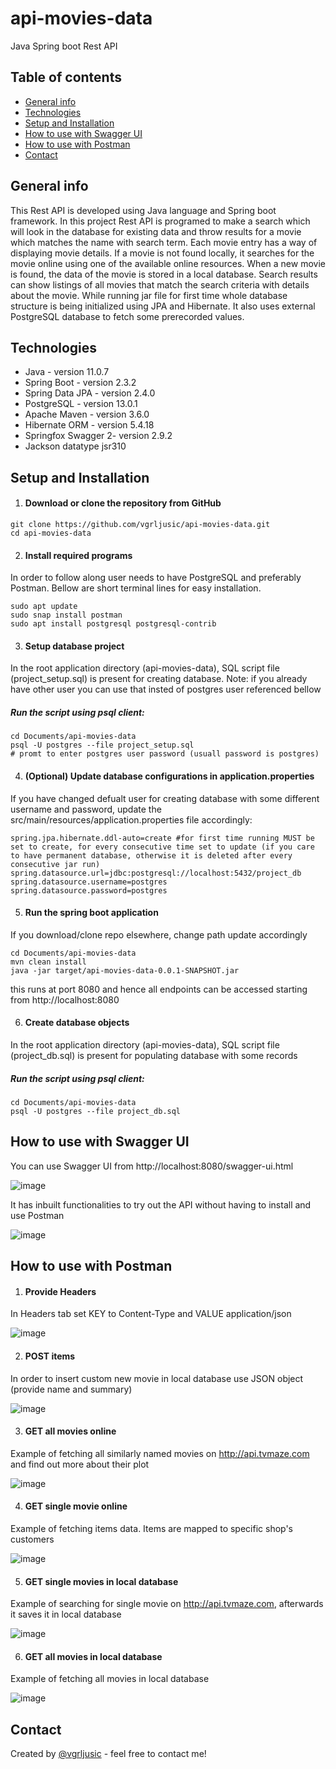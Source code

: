 # api-movies-data
Java Spring boot Rest API 

## Table of contents
* [General info](#general-info)
* [Technologies](#technologies)
* [Setup and Installation](#setup-and-installation)
* [How to use with Swagger UI](#how-to-use-with-Swagger-UI)
* [How to use with Postman](#how-to-use-with-Postman)
* [Contact](#contact)

## General info
This Rest API is developed using Java language and Spring boot framework. In this project Rest API is programed to make a search which will look in the database for existing data and throw results for a movie which matches the name with search term. Each movie entry has a way of displaying movie details. If a movie is not found locally, it searches for the movie online using one of the available online resources. When a new movie is found, the data of the movie is stored in a local database. Search results can show listings of all movies that match the search criteria with details about the movie. 
While running jar file for first time whole database structure is being initialized using JPA and Hibernate. It also uses external PostgreSQL database to fetch some prerecorded values. 

## Technologies
* Java - version 11.0.7
* Spring Boot - version 2.3.2
* Spring Data JPA - version 2.4.0
* PostgreSQL - version 13.0.1
* Apache Maven - version 3.6.0
* Hibernate ORM - version 5.4.18
* Springfox Swagger 2- version 2.9.2
* Jackson datatype jsr310

## Setup and Installation

1. #### Download or clone the repository from GitHub

```
git clone https://github.com/vgrljusic/api-movies-data.git
cd api-movies-data
```

2. #### Install required programs

In order to follow along user needs to have PostgreSQL and preferably Postman. Bellow are short terminal lines for easy installation.
```
sudo apt update
sudo snap install postman
sudo apt install postgresql postgresql-contrib
```

3. #### Setup database project

In the root application directory (api-movies-data), SQL script file (project_setup.sql) is present for creating database. Note: if you already have other user you can use that insted of postgres user referenced bellow

##### Run the script using psql client: 

```
cd Documents/api-movies-data
psql -U postgres --file project_setup.sql
# promt to enter postgres user password (usuall password is postgres)
```

4. #### (Optional) Update database configurations in application.properties

If you have changed defualt user for creating database with some different username and password, update the src/main/resources/application.properties file accordingly:

```
spring.jpa.hibernate.ddl-auto=create #for first time running MUST be set to create, for every consecutive time set to update (if you care to have permanent database, otherwise it is deleted after every consecutive jar run)
spring.datasource.url=jdbc:postgresql://localhost:5432/project_db
spring.datasource.username=postgres
spring.datasource.password=postgres

```

5. #### Run the spring boot application

If you download/clone repo elsewhere, change path update accordingly

```
cd Documents/api-movies-data
mvn clean install
java -jar target/api-movies-data-0.0.1-SNAPSHOT.jar
```

this runs at port 8080 and hence all endpoints can be accessed starting from http://localhost:8080

6. #### Create database objects

In the root application directory (api-movies-data), SQL script file (project_db.sql) is present for populating database with some records

##### Run the script using psql client: 

```
cd Documents/api-movies-data
psql -U postgres --file project_db.sql
```

## How to use with Swagger UI

You can use Swagger UI from http://localhost:8080/swagger-ui.html

![image](https://user-images.githubusercontent.com/52451893/104134890-bf9a0100-538c-11eb-9ba4-0ed29cf273ce.png)


It has inbuilt functionalities to try out the API without having to install and use Postman 

![image](https://user-images.githubusercontent.com/52451893/104134890-bf9a0100-538c-11eb-9ba4-0ed29cf273ce.png)



## How to use with Postman


1. #### Provide Headers

In Headers tab set KEY to Content-Type and VALUE application/json

![image](https://user-images.githubusercontent.com/52451893/104134226-9aa38f00-5388-11eb-8786-b5ade1411f51.png)


2. #### POST items

In order to insert custom new movie in local database use JSON object (provide name and summary)

![image](https://user-images.githubusercontent.com/52451893/104134388-78f6d780-5389-11eb-9a03-22ed46dfa7f7.png)


3. #### GET all movies online

Example of fetching all similarly named movies on http://api.tvmaze.com and find out more about their plot

![image](https://user-images.githubusercontent.com/52451893/104134474-fd495a80-5389-11eb-832e-2424d37778e6.png)


4. #### GET single movie online

Example of fetching items data. Items are mapped to specific shop's customers 

![image](https://user-images.githubusercontent.com/52451893/104134555-a001d900-538a-11eb-9d35-98d0adab750f.png)

5. #### GET single movies in local database

Example of searching for single movie on http://api.tvmaze.com, afterwards it saves it in local database

![image](https://user-images.githubusercontent.com/52451893/104134588-d8091c00-538a-11eb-8c2a-0cf0bbaae3ce.png)


6. #### GET all movies in local database

Example of fetching all movies in local database

![image](https://user-images.githubusercontent.com/52451893/104134833-5f0ac400-538c-11eb-8172-0537a2eef8ce.png)



## Contact
Created by [@vgrljusic](https://www.linkedin.com/in/vgrljusic/) - feel free to contact me!
